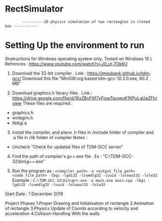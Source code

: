 # RectSimulator

			----------2D physics simulation of two rectangles in closed box -----------


# Setting Up the environment to run
(Instructions for Windows operating system only, Tested on Windows 10 ) <br>
Refrences : https://www.youtube.com/watch?v=J0_vt-7Ok6U

1. Download the 32-bit compiler . Link : https://jmeubank.github.io/tdm-gcc/ 
Download this file "MinGW.org based tdm-gcc-10.3.0.exe, 60.2 MB"

2. Download graphics.h library files . Link : https://drive.google.com/file/d/16xZBvFXf7yFjxwTpuyevK1KPuLgUeZFh/view
These files are required : 
- graphics.h
- winbgim.h
- libbgi.a

3. Install the compiler, and place .h files in /include folder of compiler and .a file in /lib folder of compiler
Notes : 
- Uncheck "Check for updated files of TDM-GCC server"

4. Find the path of compiler's g++.exe file . Ex : "C:\TDM-GCC-32\bin\g++.exe"

5. Run the program as : `<compiler_path> -o <output_file_path> <code_file_path> -lbgi -lgdi32 -lcomdlg32 -luuid -loleaut32 -lole32`
Example : ` C:\TDM-GCC-32\bin\g++.exe -o main.exe main.cpp -lbgi -lgdi32 -lcomdlg32 -luuid -loleaut32 -lole32 `

Start Date : 1 December 2019

Project Phases 
	1.Proper Drawing and Initialisation of rectangle 
	2.Animation of rectangle
	3.Physics Update of Coords according to velocity and acceleration
	4.Collision Handling With the walls
